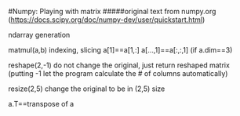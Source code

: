 #Numpy: Playing with matrix
#####original text from numpy.org (https://docs.scipy.org/doc/numpy-dev/user/quickstart.html)

ndarray generation

matmul(a,b) 
indexing, slicing
a[1]==a[1,:]
a[...,1]==a[:,:,1] (if a.dim==3) 

reshape(2,-1) do not change the original, just return reshaped matrix
  (putting -1 let the program calculate the # of columns automatically)   
   
resize(2,5) change the original to be in (2,5) size

a.T==transpose of a
